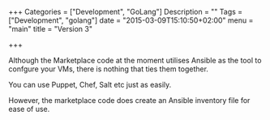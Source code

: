 +++
Categories = ["Development", "GoLang"]
Description = ""
Tags = ["Development", "golang"]
date = "2015-03-09T15:10:50+02:00"
menu = "main"
title = "Version 3"

+++

Although the Marketplace code at the moment utilises Ansible as the tool to confgure your VMs,
there is nothing that ties them together. 

You can use Puppet, Chef, Salt etc just as easily.

However, the marketplace code does create an Ansible inventory file for ease of use.

